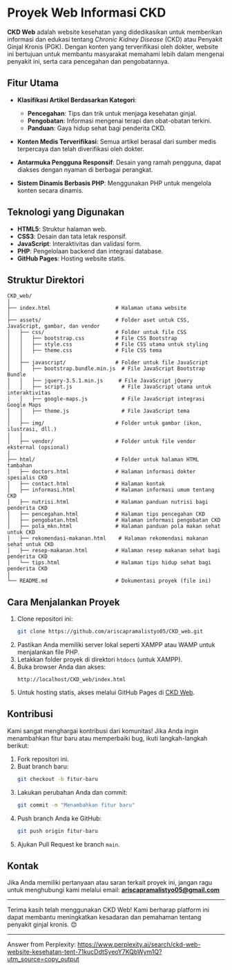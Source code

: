 # Proyek Web Informasi CKD

**CKD Web** adalah website kesehatan yang didedikasikan untuk memberikan informasi dan edukasi tentang *Chronic Kidney Disease* (CKD) atau Penyakit Ginjal Kronis (PGK). Dengan konten yang terverifikasi oleh dokter, website ini bertujuan untuk membantu masyarakat memahami lebih dalam mengenai penyakit ini, serta cara pencegahan dan pengobatannya.

## Fitur Utama

- **Klasifikasi Artikel Berdasarkan Kategori**:
  - **Pencegahan**: Tips dan trik untuk menjaga kesehatan ginjal.
  - **Pengobatan**: Informasi mengenai terapi dan obat-obatan terkini.
  - **Panduan**: Gaya hidup sehat bagi penderita CKD.

- **Konten Medis Terverifikasi**: Semua artikel berasal dari sumber medis terpercaya dan telah diverifikasi oleh dokter.

- **Antarmuka Pengguna Responsif**: Desain yang ramah pengguna, dapat diakses dengan nyaman di berbagai perangkat.

- **Sistem Dinamis Berbasis PHP**: Menggunakan PHP untuk mengelola konten secara dinamis.

## Teknologi yang Digunakan

- **HTML5**: Struktur halaman web.
- **CSS3**: Desain dan tata letak responsif.
- **JavaScript**: Interaktivitas dan validasi form.
- **PHP**: Pengelolaan backend dan integrasi database.
- **GitHub Pages**: Hosting website statis.

## Struktur Direktori

```
CKD_web/
│
├── index.html                     # Halaman utama website
│
├── assets/                        # Folder aset untuk CSS, JavaScript, gambar, dan vendor
│   ├── css/                       # Folder untuk file CSS
│   │   ├── bootstrap.css          # File CSS Bootstrap
│   │   ├── style.css              # File CSS utama untuk styling
│   │   ├── theme.css              # File CSS tema
│   │
│   ├── javascript/                # Folder untuk file JavaScript
│   │   ├── bootstrap.bundle.min.js  # File JavaScript Bootstrap Bundle
│   │   ├── jquery-3.5.1.min.js     # File JavaScript jQuery
│   │   ├── script.js                # File JavaScript utama untuk interaktivitas
│   │   ├── google-maps.js           # File JavaScript integrasi Google Maps
│   │   ├── theme.js                 # File JavaScript tema
│   │
│   ├── img/                       # Folder untuk gambar (ikon, ilustrasi, dll.)
│   │
│   ├── vendor/                    # Folder untuk file vendor eksternal (opsional)
│
├── html/                          # Folder untuk halaman HTML tambahan
│   ├── doctors.html               # Halaman informasi dokter spesialis CKD
│   ├── contact.html               # Halaman kontak
│   ├── informasi.html             # Halaman informasi umum tentang CKD
│   ├── nutrisi.html               # Halaman panduan nutrisi bagi penderita CKD
│   ├── pencegahan.html            # Halaman tips pencegahan CKD
│   ├── pengobatan.html            # Halaman informasi pengobatan CKD
│   ├── pola_mkn.html              # Halaman panduan pola makan sehat untuk CKD
│   ├── rekomendasi-makanan.html    # Halaman rekomendasi makanan sehat untuk CKD
│   ├── resep-makanan.html         # Halaman resep makanan sehat bagi penderita CKD
│   └── tips.html                  # Halaman tips hidup sehat bagi penderita CKD
│
└── README.md                      # Dokumentasi proyek (file ini)

```

## Cara Menjalankan Proyek

1. Clone repositori ini:
   ```bash
   git clone https://github.com/ariscapramalistyo05/CKD_web.git
   ```
2. Pastikan Anda memiliki server lokal seperti XAMPP atau WAMP untuk menjalankan file PHP.
3. Letakkan folder proyek di direktori `htdocs` (untuk XAMPP).
4. Buka browser Anda dan akses:
   ```
   http://localhost/CKD_web/index.html
   ```
5. Untuk hosting statis, akses melalui GitHub Pages di [CKD Web](https://ariscapramalistyo05.github.io/CKD_web/).

## Kontribusi

Kami sangat menghargai kontribusi dari komunitas! Jika Anda ingin menambahkan fitur baru atau memperbaiki bug, ikuti langkah-langkah berikut:

1. Fork repositori ini.
2. Buat branch baru:
   ```bash
   git checkout -b fitur-baru
   ```
3. Lakukan perubahan Anda dan commit:
   ```bash
   git commit -m "Menambahkan fitur baru"
   ```
4. Push branch Anda ke GitHub:
   ```bash
   git push origin fitur-baru
   ```
5. Ajukan Pull Request ke branch `main`.

## Kontak

Jika Anda memiliki pertanyaan atau saran terkait proyek ini, jangan ragu untuk menghubungi kami melalui email: **ariscapramalistyo05@gmail.com**

---

Terima kasih telah menggunakan CKD Web! Kami berharap platform ini dapat membantu meningkatkan kesadaran dan pemahaman tentang penyakit ginjal kronis. 😊

---
Answer from Perplexity: https://www.perplexity.ai/search/ckd-web-website-kesehatan-tent-71kucDdtSyeoY7KQbWym1Q?utm_source=copy_output
